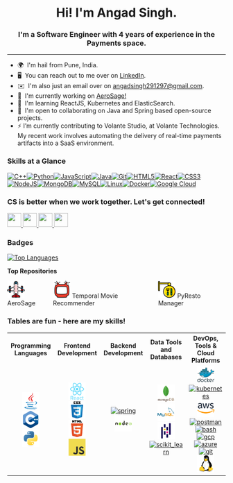 <h1 align="center">Hi! I'm Angad Singh.</h1>
<h3 align="center">I'm a Software Engineer with 4 years of experience in the Payments space.</h3>


----------------------------------------


* 🌍  I'm hail from Pune, India.
* 🖥️  You can reach out to me over on [LinkedIn](http://linkedin.com/in/angadsingh1997).
* ✉️  I'm also just an email over on [angadsingh291297@gmail.com](mailto:angadsingh291297@gmail.com).
* 🚀  I'm currently working on [AeroSage!](http://github.com/angad-singh97/AeroSage)
* 🧠  I'm learning ReactJS, Kubernetes and ElasticSearch.
* 🤝  I'm open to collaborating on Java and Spring based open-source projects.
* ⚡ I’m currently contributing to Volante Studio, at Volante Technologies. My recent work involves automating the delivery of real-time payments artifacts into a SaaS environment.


### Skills at a Glance


<p align="left">
<a href="https://docs.microsoft.com/en-us/cpp/?view=msvc-170" target="_blank" rel="noreferrer"><img src="https://raw.githubusercontent.com/danielcranney/readme-generator/main/public/icons/skills/cplusplus-colored.svg" width="36" height="36" alt="C++" /></a><a href="https://www.python.org/" target="_blank" rel="noreferrer"><img src="https://raw.githubusercontent.com/danielcranney/readme-generator/main/public/icons/skills/python-colored.svg" width="36" height="36" alt="Python" /></a><a href="https://developer.mozilla.org/en-US/docs/Web/JavaScript" target="_blank" rel="noreferrer"><img src="https://raw.githubusercontent.com/danielcranney/readme-generator/main/public/icons/skills/javascript-colored.svg" width="36" height="36" alt="JavaScript" /></a><a href="https://www.oracle.com/java/" target="_blank" rel="noreferrer"><img src="https://raw.githubusercontent.com/danielcranney/readme-generator/main/public/icons/skills/java-colored.svg" width="36" height="36" alt="Java" /></a><a href="https://git-scm.com/" target="_blank" rel="noreferrer"><img src="https://raw.githubusercontent.com/danielcranney/readme-generator/main/public/icons/skills/git-colored.svg" width="36" height="36" alt="Git" /></a><a href="https://developer.mozilla.org/en-US/docs/Glossary/HTML5" target="_blank" rel="noreferrer"><img src="https://raw.githubusercontent.com/danielcranney/readme-generator/main/public/icons/skills/html5-colored.svg" width="36" height="36" alt="HTML5" /></a><a href="https://reactjs.org/" target="_blank" rel="noreferrer"><img src="https://raw.githubusercontent.com/danielcranney/readme-generator/main/public/icons/skills/react-colored.svg" width="36" height="36" alt="React" /></a><a href="https://www.w3.org/TR/CSS/#css" target="_blank" rel="noreferrer"><img src="https://raw.githubusercontent.com/danielcranney/readme-generator/main/public/icons/skills/css3-colored.svg" width="36" height="36" alt="CSS3" /></a><a href="https://nodejs.org/en/" target="_blank" rel="noreferrer"><img src="https://raw.githubusercontent.com/danielcranney/readme-generator/main/public/icons/skills/nodejs-colored.svg" width="36" height="36" alt="NodeJS" /></a><a href="https://www.mongodb.com/" target="_blank" rel="noreferrer"><img src="https://raw.githubusercontent.com/danielcranney/readme-generator/main/public/icons/skills/mongodb-colored.svg" width="36" height="36" alt="MongoDB" /></a><a href="https://www.mysql.com/" target="_blank" rel="noreferrer"><img src="https://raw.githubusercontent.com/danielcranney/readme-generator/main/public/icons/skills/mysql-colored.svg" width="36" height="36" alt="MySQL" /></a><a href="https://www.linux.org" target="_blank" rel="noreferrer"><img src="https://raw.githubusercontent.com/danielcranney/readme-generator/main/public/icons/skills/linux-colored.svg" width="36" height="36" alt="Linux" /></a><a href="https://www.docker.com/" target="_blank" rel="noreferrer"><img src="https://raw.githubusercontent.com/danielcranney/readme-generator/main/public/icons/skills/docker-colored.svg" width="36" height="36" alt="Docker" /></a><a href="https://cloud.google.com/" target="_blank" rel="noreferrer"><img src="https://raw.githubusercontent.com/danielcranney/readme-generator/main/public/icons/skills/googlecloud-colored.svg" width="36" height="36" alt="Google Cloud" /></a>
</p>

### CS is better when we work together. Let's get connected!

<p align="left">
	<a href="https://www.github.com/angad-singh97" target="_blank" rel="noreferrer">
		<picture>
			<source media="(prefers-color-scheme: dark)" srcset="https://raw.githubusercontent.com/danielcranney/readme-generator/main/public/icons/socials/github-dark.svg" />
			<source media="(prefers-color-scheme: light)" srcset="https://raw.githubusercontent.com/danielcranney/readme-generator/main/public/icons/socials/github.svg" />
			<img src="https://raw.githubusercontent.com/danielcranney/readme-generator/main/public/icons/socials/github.svg" width="32" height="32" />
		</picture>
	</a>
	<a href="https://www.linkedin.com/in/angadsingh1997" target="_blank" rel="noreferrer">
		<picture>
			<source media="(prefers-color-scheme: dark)" srcset="https://raw.githubusercontent.com/danielcranney/readme-generator/main/public/icons/socials/linkedin-dark.svg" />
			<source media="(prefers-color-scheme: light)" srcset="https://raw.githubusercontent.com/danielcranney/readme-generator/main/public/icons/socials/linkedin.svg" />
			<img src="https://raw.githubusercontent.com/danielcranney/readme-generator/main/public/icons/socials/linkedin.svg" width="32" height="32" />
		</picture>
	</a>
 	
<a href="https://auth.geeksforgeeks.org/user/angadsingh1997" target="_blank" rel="noreferrer">
		<picture>
			<source media="(prefers-color-scheme: dark)" srcset="https://raw.githubusercontent.com/rahuldkjain/github-profile-readme-generator/master/src/images/icons/Social/geeks-for-geeks.svg" />
			<source media="(prefers-color-scheme: light)" srcset="https://raw.githubusercontent.com/rahuldkjain/github-profile-readme-generator/master/src/images/icons/Social/geeks-for-geeks.svg" />
			<img src="https://raw.githubusercontent.com/rahuldkjain/github-profile-readme-generator/master/src/images/icons/Social/geeks-for-geeks.svg" width="32" height="32" />
		</picture>
	</a>
 <a href="https://discord.gg/slateport97" target="_blank" rel="noreferrer">
		<picture>
			<source media="(prefers-color-scheme: dark)" srcset="https://raw.githubusercontent.com/rahuldkjain/github-profile-readme-generator/master/src/images/icons/Social/discord.svg" />
			<source media="(prefers-color-scheme: light)" srcset="https://raw.githubusercontent.com/rahuldkjain/github-profile-readme-generator/master/src/images/icons/Social/discord.svg" />
			<img src="https://raw.githubusercontent.com/rahuldkjain/github-profile-readme-generator/master/src/images/icons/Social/discord.svg" width="32" height="32" />
		</picture>
	</a>
</p>

### Badges

<a href="https://github.com/angad-singh97" align="left"><img src="https://github-readme-stats.vercel.app/api/top-langs/?username=angad-singh97&langs_count=10&title_color=0891b2&text_color=ffffff&icon_color=0891b2&bg_color=1c1917&hide_border=true&locale=en&custom_title=Top%20%Languages" alt="Top Languages" /></a>

<b>Top Repositories</b>


<div style="display: flex; align-items: center; justify-content: center;">
<a href="https://github.com/angad-singh97/AeroSage" target="_blank" rel="noreferrer" style="text-decoration: none; color: inherit;">
        <picture>
            <source media="(prefers-color-scheme: dark)" srcset="https://github.com/angad-singh97/angad-singh97/blob/main/plane-svgrepo-com2.svg" />
            <source media="(prefers-color-scheme: light)" srcset="https://github.com/angad-singh97/angad-singh97/blob/main/plane-svgrepo-com2.svg" />
            <img src="https://github.com/angad-singh97/angad-singh97/blob/main/plane-svgrepo-com2.svg" width="40" height="40" />
        </picture>
        AeroSage
	</a>
	<br/><br/>
<a href="https://github.com/angad-singh97/Timestamp-Reranking-Movie-Recommender" target="_blank" rel="noreferrer" style="text-decoration: none; color: inherit;">
        <picture>
            <source media="(prefers-color-scheme: dark)" srcset="https://github.com/angad-singh97/angad-singh97/blob/main/broadcast-live-show-svgrepo-com.svg" />
            <source media="(prefers-color-scheme: light)" srcset="https://github.com/angad-singh97/angad-singh97/blob/main/broadcast-live-show-svgrepo-com.svg" />
            <img src="https://github.com/angad-singh97/angad-singh97/blob/main/broadcast-live-show-svgrepo-com.svg" width="40" height="40" />
        </picture>
        Temporal Movie Recommender
	</a>
	</a>
	<br/><br/>
<a href="https://github.com/angad-singh97/PyRestoManager" target="_blank" rel="noreferrer" style="text-decoration: none; color: inherit;">
        <picture>
            <source media="(prefers-color-scheme: dark)" srcset="https://github.com/angad-singh97/angad-singh97/blob/main/restaurant-coffee-shop-svgrepo-com.svg" />
            <source media="(prefers-color-scheme: light)" srcset="https://github.com/angad-singh97/angad-singh97/blob/main/restaurant-coffee-shop-svgrepo-com.svg" />
            <img src="https://github.com/angad-singh97/angad-singh97/blob/main/restaurant-coffee-shop-svgrepo-com.svg" width="40" height="40" />
        </picture>
        PyResto Manager
	</a>
    </div>

<h3 align="left">Tables are fun - here are my skills!</h3>

<table>
<tr>
    <th><strong>Programming Languages</strong></th>
    <th><strong>Frontend Development</strong></th>
    <th><strong>Backend Development</strong></th>
    <th><strong>Data Tools and Databases</strong></th>
    <th><strong>DevOps, Tools & Cloud Platforms</strong></th>
</tr>

<tr>
    <td align="center">
        <a href="https://www.java.com" target="_blank" rel="noreferrer">
            <img src="https://raw.githubusercontent.com/devicons/devicon/master/icons/java/java-original.svg" alt="java" width="40" height="40"/>
        </a><br>
        <a href="https://www.w3schools.com/cpp/" target="_blank" rel="noreferrer">
            <img src="https://raw.githubusercontent.com/devicons/devicon/master/icons/cplusplus/cplusplus-original.svg" alt="cplusplus" width="40" height="40"/>
        </a><br>
        <a href="https://www.python.org" target="_blank" rel="noreferrer">
            <img src="https://raw.githubusercontent.com/devicons/devicon/master/icons/python/python-original.svg" alt="python" width="40" height="40"/>
        </a><br>
    </td>
    <td align="center">
        <a href="https://reactjs.org/" target="_blank" rel="noreferrer">
            <img src="https://raw.githubusercontent.com/devicons/devicon/master/icons/react/react-original-wordmark.svg" alt="react" width="40" height="40"/>
        </a><br>
        <a href="https://www.w3schools.com/css/" target="_blank" rel="noreferrer">
            <img src="https://raw.githubusercontent.com/devicons/devicon/master/icons/css3/css3-original-wordmark.svg" alt="css3" width="40" height="40"/>
        </a><br>
        <a href="https://www.w3.org/html/" target="_blank" rel="noreferrer">
            <img src="https://raw.githubusercontent.com/devicons/devicon/master/icons/html5/html5-original-wordmark.svg" alt="html5" width="40" height="40"/>
        </a><br>
        <a href="https://developer.mozilla.org/en-US/docs/Web/JavaScript" target="_blank" rel="noreferrer">
            <img src="https://raw.githubusercontent.com/devicons/devicon/master/icons/javascript/javascript-original.svg" alt="javascript" width="40" height="40"/>
        </a><br>
    </td>
    <td align="center">
        <a href="https://spring.io/" target="_blank" rel="noreferrer">
            <img src="https://www.vectorlogo.zone/logos/springio/springio-icon.svg" alt="spring" width="40" height="40"/>
        </a><br>
        <a href="https://nodejs.org" target="_blank" rel="noreferrer">
            <img src="https://raw.githubusercontent.com/devicons/devicon/master/icons/nodejs/nodejs-original-wordmark.svg" alt="nodejs" width="40" height="40"/>
        </a><br>
    </td>
    <td align="center">
        <a href="https://www.mongodb.com/" target="_blank" rel="noreferrer">
            <img src="https://raw.githubusercontent.com/devicons/devicon/master/icons/mongodb/mongodb-original-wordmark.svg" alt="mongodb" width="40" height="40"/>
        </a><br>
        <a href="https://www.mysql.com/" target="_blank" rel="noreferrer">
            <img src="https://raw.githubusercontent.com/devicons/devicon/master/icons/mysql/mysql-original-wordmark.svg" alt="mysql" width="40" height="40"/>
        </a><br>
        <a href="https://pandas.pydata.org/" target="_blank" rel="noreferrer">
            <img src="https://raw.githubusercontent.com/devicons/devicon/2ae2a900d2f041da66e950e4d48052658d850630/icons/pandas/pandas-original.svg" alt="pandas" width="40" height="40"/>
        </a><br>
        <a href="https://scikit-learn.org/" target="_blank" rel="noreferrer">
            <img src="https://upload.wikimedia.org/wikipedia/commons/0/05/Scikit_learn_logo_small.svg" alt="scikit_learn" width="40" height="40"/>
        </a><br>
    </td>
    <td align="center">
        <a href="https://www.docker.com/" target="_blank" rel="noreferrer">
            <img src="https://raw.githubusercontent.com/devicons/devicon/master/icons/docker/docker-original-wordmark.svg" alt="docker" width="40" height="40"/>
        </a><br>
        <a href="https://kubernetes.io" target="_blank" rel="noreferrer">
            <img src="https://www.vectorlogo.zone/logos/kubernetes/kubernetes-icon.svg" alt="kubernetes" width="40" height="40"/>
        </a><br>
        <a href="https://aws.amazon.com" target="_blank" rel="noreferrer">
            <img src="https://raw.githubusercontent.com/devicons/devicon/master/icons/amazonwebservices/amazonwebservices-original-wordmark.svg" alt="aws" width="40" height="40"/>
        </a><br>
	    	<a href="https://postman.com" target="_blank" rel="noreferrer">
		<img src="https://www.vectorlogo.zone/logos/getpostman/getpostman-icon.svg" alt="postman" width="40" height="40"/>
	</a><br>
	      <a href="https://www.gnu.org/software/bash/" target="_blank" rel="noreferrer">
		<img src="https://www.vectorlogo.zone/logos/gnu_bash/gnu_bash-icon.svg" alt="bash" width="40" height="40"/>
	</a><br>
  <a href="https://cloud.google.com" target="_blank" rel="noreferrer">
		<img src="https://www.vectorlogo.zone/logos/google_cloud/google_cloud-icon.svg" alt="gcp" width="40" height="40"/>
	</a><br>
	<a href="https://azure.microsoft.com/en-in/" target="_blank" rel="noreferrer">
		<img src="https://www.vectorlogo.zone/logos/microsoft_azure/microsoft_azure-icon.svg" alt="azure" width="40" height="40"/>
	</a><br>
	<a href="https://git-scm.com/" target="_blank" rel="noreferrer">
		<img src="https://www.vectorlogo.zone/logos/git-scm/git-scm-icon.svg" alt="git" width="40" height="40"/>
	</a><br>
	<a href="https://www.linux.org/" target="_blank" rel="noreferrer">
		<img src="https://raw.githubusercontent.com/devicons/devicon/master/icons/linux/linux-original.svg" alt="linux" width="40" height="40"/>
	</a><br>
    </td>
</tr>
</table>




